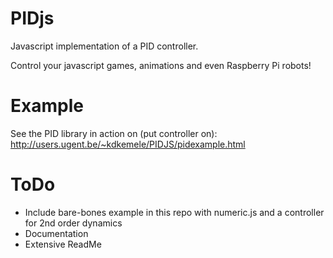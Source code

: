 # PIDjs
Javascript implementation of a PID controller. 

Control your javascript games, animations and even Raspberry Pi robots!
# Example
See the PID library in action on (put controller on):
http://users.ugent.be/~kdkemele/PIDJS/pidexample.html

# ToDo
- Include bare-bones example in this repo with numeric.js and a controller  for 2nd order dynamics
- Documentation
- Extensive ReadMe
